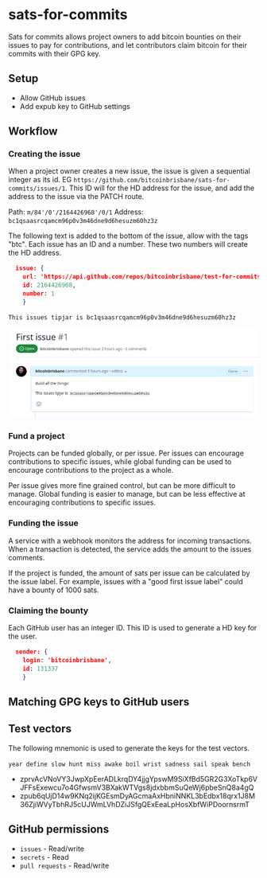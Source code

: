 # sats-for-commits

Sats for commits allows project owners to add bitcoin bounties on their issues to pay for contributions, and let contributors claim bitcoin for their commits with their GPG key.

## Setup

- Allow GitHub issues
- Add expub key to GitHub settings

## Workflow

### Creating the issue

When a project owner creates a new issue, the issue is given a sequential integer as its id. EG `https://github.com/bitcoinbrisbane/sats-for-commits/issues/1`. This ID will for the HD address for the issue, and add the address to the issue via the PATCH route.

Path: `m/84'/0'/2164426968'/0/1`
Address: `bc1qsaasrcqamcm96p0v3m46dne9d6hesuzm60hz3z`

The following text is added to the bottom of the issue, allow with the tags "btc".   Each issue has an ID and a number.  These two numbers will create the HD address.

```json
  issue: {
    url: 'https://api.github.com/repos/bitcoinbrisbane/test-for-commits/issues/1',
    id: 2164426968,
    number: 1
    }
```

```text
This issues tipjar is bc1qsaasrcqamcm96p0v3m46dne9d6hesuzm60hz3z
```

![Example of issue #1](image.png)

### Fund a project

Projects can be funded globally, or per issue. Per issues can encourage contributions to specific issues, while global funding can be used to encourage contributions to the project as a whole.

Per issue gives more fine grained control, but can be more difficult to manage. Global funding is easier to manage, but can be less effective at encouraging contributions to specific issues.

### Funding the issue

A service with a webhook monitors the address for incoming transactions. When a transaction is detected, the service adds the amount to the issues comments.

If the project is funded, the amount of sats per issue can be calculated by the issue label. For example, issues with a "good first issue label" could have a bounty of 1000 sats.

### Claiming the bounty

Each GitHub user has an integer ID. This ID is used to generate a HD key for the user.

```json
  sender: {
    login: 'bitcoinbrisbane',
    id: 131337
    }
```

## Matching GPG keys to GitHub users

## Test vectors

The following mnemonic is used to generate the keys for the test vectors.

`year define slow hunt miss awake boil wrist sadness sail speak bench`

- zprvAcVNoVY3JwpXpEerADLkrqDY4jjgYpswM9SiXfBd5GR2G3XoTkp6VJFFsExewcu7o4GfwsmV3BXakWTVgs8jdxbbmSuQeWj6pbeSnQ8a4gQ
- zpub6qUjD14w9KNq2ijKGEsmDyAGcmaAxHbniNNKL3bEdbx18qrx1J8M36ZjiWVyTbhRJ5cUJWmLVhDZiJSfgQExEeaLpHosXbfWiPDoornsrmT

## GitHub permissions

- `issues` - Read/write
- `secrets` - Read
- `pull requests` - Read/write
